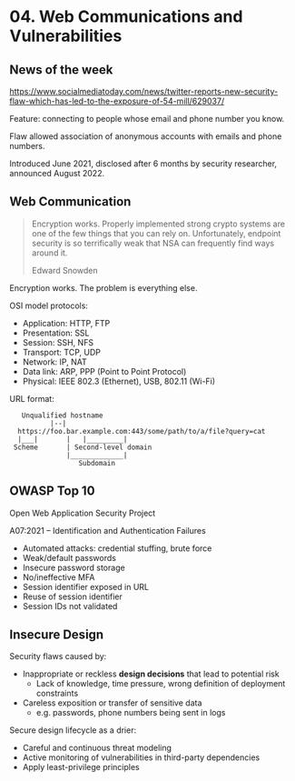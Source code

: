 # 04. Web Communications and Vulnerabilities

## News of the week

https://www.socialmediatoday.com/news/twitter-reports-new-security-flaw-which-has-led-to-the-exposure-of-54-mill/629037/

Feature: connecting to people whose email and phone number you know.

Flaw allowed association of anonymous accounts with emails and phone numbers.

Introduced June 2021, disclosed after 6 months by security researcher, announced August 2022.

## Web Communication

> Encryption works. Properly implemented strong crypto systems are one of the few things that you can rely on.
> Unfortunately, endpoint security is so terrifically weak that NSA can frequently find ways around it.
>
> Edward Snowden

Encryption works. The problem is everything else.

OSI model protocols:

- Application: HTTP, FTP
- Presentation: SSL
- Session: SSH, NFS
- Transport: TCP, UDP
- Network: IP, NAT
- Data link: ARP, PPP (Point to Point Protocol)
- Physical: IEEE 802.3 (Ethernet), USB, 802.11 (Wi-Fi)

URL format:

```
   Unqualified hostname
          |--|
  https://foo.bar.example.com:443/some/path/to/a/file?query=cat
  |___|       |   |_________|
 Scheme       | Second-level domain
              |_____________|
                 Subdomain
```


## OWASP Top 10

Open Web Application Security Project

A07:2021 – Identification and Authentication Failures

- Automated attacks: credential stuffing, brute force
- Weak/default passwords
- Insecure password storage
- No/ineffective MFA
- Session identifier exposed in URL
- Reuse of session identifier
- Session IDs not validated

## Insecure Design

Security flaws caused by:

- Inappropriate or reckless **design decisions** that lead to potential risk
  - Lack of knowledge, time pressure, wrong definition of deployment constraints
- Careless exposition or transfer of sensitive data
  - e.g. passwords, phone numbers being sent in logs

Secure design lifecycle as a drier:

- Careful and continuous threat modeling
- Active monitoring of vulnerabilities in third-party dependencies
- Apply least-privilege principles

